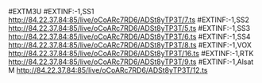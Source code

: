 #EXTM3U
#EXTINF:-1,SS1
http://84.22.37.84:85/live/oCoARc7RD6/ADSt8yTP3T/7.ts
#EXTINF:-1,SS2
http://84.22.37.84:85/live/oCoARc7RD6/ADSt8yTP3T/5.ts
#EXTINF:-1,SS3
http://84.22.37.84:85/live/oCoARc7RD6/ADSt8yTP3T/6.ts
#EXTINF:-1,SS4
http://84.22.37.84:85/live/oCoARc7RD6/ADSt8yTP3T/8.ts
#EXTINF:-1,VOX
http://84.22.37.84:85/live/oCoARc7RD6/ADSt8yTP3T/16.ts
#EXTINF:-1,RTK
http://84.22.37.84:85/live/oCoARc7RD6/ADSt8yTP3T/9.ts
#EXTINF:-1,Alsat M
http://84.22.37.84:85/live/oCoARc7RD6/ADSt8yTP3T/12.ts
